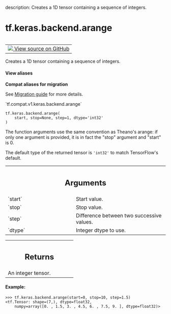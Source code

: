 description: Creates a 1D tensor containing a sequence of integers.

<div itemscope itemtype="http://developers.google.com/ReferenceObject">
<meta itemprop="name" content="tf.keras.backend.arange" />
<meta itemprop="path" content="Stable" />
</div>

# tf.keras.backend.arange

<!-- Insert buttons and diff -->

<table class="tfo-notebook-buttons tfo-api nocontent" align="left">
<td>
  <a target="_blank" href="https://github.com/tensorflow/tensorflow/blob/r2.3/tensorflow/python/keras/backend.py#L3141-L3177">
    <img src="https://www.tensorflow.org/images/GitHub-Mark-32px.png" />
    View source on GitHub
  </a>
</td>
</table>



Creates a 1D tensor containing a sequence of integers.

<section class="expandable">
  <h4 class="showalways">View aliases</h4>
  <p>
<b>Compat aliases for migration</b>
<p>See
<a href="https://www.tensorflow.org/guide/migrate">Migration guide</a> for
more details.</p>
<p>`tf.compat.v1.keras.backend.arange`</p>
</p>
</section>

<pre class="devsite-click-to-copy prettyprint lang-py tfo-signature-link">
<code>tf.keras.backend.arange(
    start, stop=None, step=1, dtype='int32'
)
</code></pre>



<!-- Placeholder for "Used in" -->

The function arguments use the same convention as
Theano's arange: if only one argument is provided,
it is in fact the "stop" argument and "start" is 0.

The default type of the returned tensor is `'int32'` to
match TensorFlow's default.

<!-- Tabular view -->
 <table class="responsive fixed orange">
<colgroup><col width="214px"><col></colgroup>
<tr><th colspan="2"><h2 class="add-link">Arguments</h2></th></tr>

<tr>
<td>
`start`
</td>
<td>
Start value.
</td>
</tr><tr>
<td>
`stop`
</td>
<td>
Stop value.
</td>
</tr><tr>
<td>
`step`
</td>
<td>
Difference between two successive values.
</td>
</tr><tr>
<td>
`dtype`
</td>
<td>
Integer dtype to use.
</td>
</tr>
</table>



<!-- Tabular view -->
 <table class="responsive fixed orange">
<colgroup><col width="214px"><col></colgroup>
<tr><th colspan="2"><h2 class="add-link">Returns</h2></th></tr>
<tr class="alt">
<td colspan="2">
An integer tensor.
</td>
</tr>

</table>



#### Example:


```
>>> tf.keras.backend.arange(start=0, stop=10, step=1.5)
<tf.Tensor: shape=(7,), dtype=float32,
    numpy=array([0. , 1.5, 3. , 4.5, 6. , 7.5, 9. ], dtype=float32)>
```

